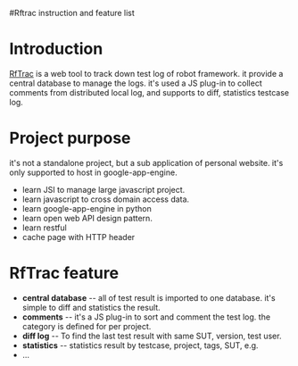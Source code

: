 #Rftrac instruction and feature list

# Introduction #
[RfTrac](http://deonwu84.appspot.com/rf_trac/) is a web tool to track down test log of robot framework. it provide a central database to manage the logs. it's used a JS plug-in to collect comments from distributed local log, and supports to diff, statistics testcase log.

# Project purpose #
it's not a standalone project, but a sub application of personal website. it's only supported to host in google-app-engine.
  * learn JSI to manage large javascript project.
  * learn javascript to cross domain access data.
  * learn google-app-engine in python
  * learn open web API design pattern.
  * learn restful
  * cache page with HTTP header

# RfTrac feature #
  * **central database** -- all of test result is imported to one database. it's simple to diff and statistics the result.
  * **comments** -- it's a JS plug-in to sort and comment the test log. the category is defined for per project.
  * **diff log** -- To find the last test result with same SUT, version, test user.
  * **statistics** -- statistics result by testcase, project, tags, SUT, e.g.
  * ...